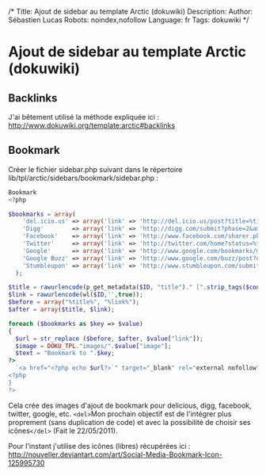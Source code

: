 /*
Title: Ajout de sidebar au template Arctic (dokuwiki)
Description: 
Author: Sébastien Lucas
Robots: noindex,nofollow
Language: fr
Tags: dokuwiki
*/
# Ajout de sidebar au template Arctic (dokuwiki)

## Backlinks
J'ai bêtement utilisé la méthode expliquée ici : http://www.dokuwiki.org/template:arctic#backlinks
## Bookmark

Créer le fichier sidebar.php suivant dans le répertoire lib/tpl/arctic/sidebars/bookmark/sidebar.php :
```php
Bookmark
<?php

$bookmarks = array(
    'del.icio.us' => array('link' => 'http://del.icio.us/post?title=%title%&amp;url=%link%', 'image' => 'delicious.png'),
    'Digg'        => array('link' => 'http://digg.com/submit?phase=2&amp;title=%title%&amp;url=%link%', 'image' => 'digg.png'),
    'Facebook'    => array('link' => 'http://www.facebook.com/sharer.php?u=%link%&amp;t=%title%', 'image' => 'facebook.png'),
    'Twitter'     => array('link' => 'http://twitter.com/home?status=%title%:%link%', 'image' => 'twitter.png'),
    'Google'      => array('link' => 'http://www.google.com/bookmarks/mark?op=add&amp;title=%title%&amp;bkmk=%link%', 'image' => 'google.png'),
    'Google Buzz' => array('link' => 'http://www.google.com/buzz/post?url=%link%&amp;message=%title%', 'image' => 'buzz.png'),
    'Stumbleupon' => array('link' => 'http://www.stumbleupon.com/submit?url=%link%&amp;title=%title%', 'image' => 'stumble.png')
  );

$title = rawurlencode(p_get_metadata($ID, "title")." [".strip_tags($conf['title'])."]");
$link = rawurlencode(wl($ID,'',true));
$before = array("%title%", "%link%");
$after = array($title, $link);

foreach ($bookmarks as $key => $value)
{
  $url = str_replace ($before, $after, $value["link"]);
  $image = DOKU_TPL."images/".$value["image"];
  $text = "Bookmark to ".$key;
?>
  `<a href="<?php echo $url?>`" target="_blank" rel="external nofollow">`<img src="<?php echo $image?>`" width="16" height="16" alt="`<?php echo $text?>`" title="`<?php echo $text?>`" />`</a>`
<?php
}
?>
```
Cela crée des images d'ajout de bookmark pour delicious, digg, facebook, twitter, google, etc. `<del>`Mon prochain objectif est de l'intégrer plus proprement (sans duplication de code) et avec la possibilité de choisir ses icônes`</del>` (Fait le 22/05/2011).

Pour l'instant j'utilise des icônes (libres) récupérées ici : http://nouveller.deviantart.com/art/Social-Media-Bookmark-Icon-125995730

